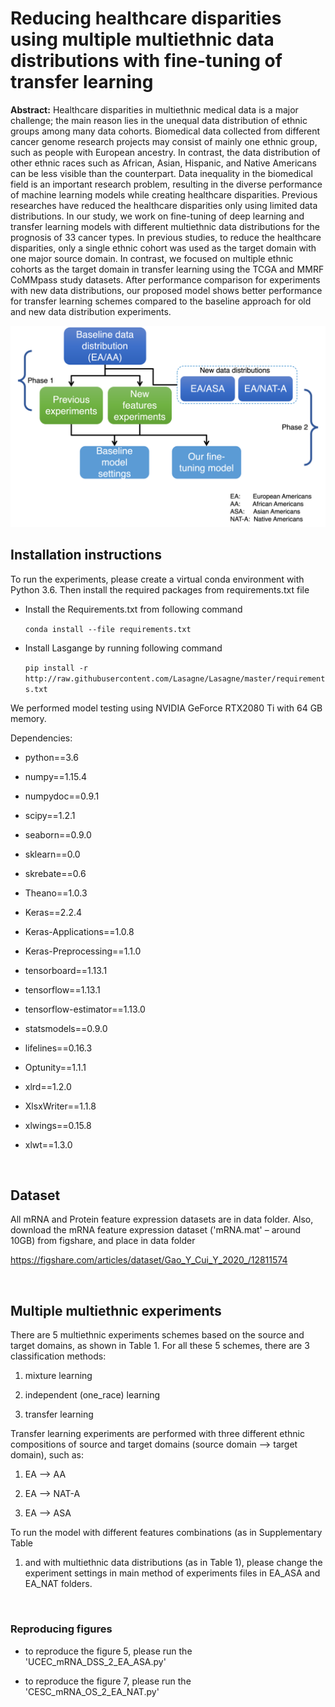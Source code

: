 Reducing healthcare disparities using multiple multiethnic data distributions with fine-tuning of transfer learning
===================================================================================================================

**Abstract:** Healthcare disparities in multiethnic medical data is a major
challenge; the main reason lies in the unequal data distribution of ethnic
groups among many data cohorts. Biomedical data collected from different cancer
genome research projects may consist of mainly one ethnic group, such as people
with European ancestry. In contrast, the data distribution of other ethnic races
such as African, Asian, Hispanic, and Native Americans can be less visible than
the counterpart. Data inequality in the biomedical field is an important
research problem, resulting in the diverse performance of machine learning
models while creating healthcare disparities. Previous researches have reduced
the healthcare disparities only using limited data distributions. In our study,
we work on fine-tuning of deep learning and transfer learning models with
different multiethnic data distributions for the prognosis of 33 cancer types.
In previous studies, to reduce the healthcare disparities, only a single ethnic
cohort was used as the target domain with one major source domain. In contrast,
we focused on multiple ethnic cohorts as the target domain in transfer learning
using the TCGA and MMRF CoMMpass study datasets. After performance comparison
for experiments with new data distributions, our proposed model shows better
performance for transfer learning schemes compared to the baseline approach for
old and new data distribution experiments.

![](figures/fig2.png)

Installation instructions
-------------------------

To run the experiments, please create a virtual conda environment with Python
3.6. Then install the required packages from requirements.txt file

-   Install the Requirements.txt from following command

    `conda install --file requirements.txt`

-   Install Lasgange by running following command

    `pip install -r
    http://raw.githubusercontent.com/Lasagne/Lasagne/master/requirements.txt`

We performed model testing using NVIDIA GeForce RTX2080 Ti with 64 GB memory.

Dependencies:

-   python==3.6

-   numpy==1.15.4

-   numpydoc==0.9.1

-   scipy==1.2.1

-   seaborn==0.9.0

-   sklearn==0.0

-   skrebate==0.6

-   Theano==1.0.3

-   Keras==2.2.4

-   Keras-Applications==1.0.8

-   Keras-Preprocessing==1.1.0

-   tensorboard==1.13.1

-   tensorflow==1.13.1

-   tensorflow-estimator==1.13.0

-   statsmodels==0.9.0

-   lifelines==0.16.3

-   Optunity==1.1.1

-   xlrd==1.2.0

-   XlsxWriter==1.1.8

-   xlwings==0.15.8

-   xlwt==1.3.0

 

Dataset
-------

All mRNA and Protein feature expression datasets are in data folder. Also,
download the mRNA feature expression dataset ('mRNA.mat' – around 10GB) from
figshare, and place in data folder

<https://figshare.com/articles/dataset/Gao_Y_Cui_Y_2020_/12811574>

 

Multiple multiethnic experiments
--------------------------------

There are 5 multiethnic experiments schemes based on the source and target
domains, as shown in Table 1. For all these 5 schemes, there are 3
classification methods:

1.  mixture learning

2.  independent (one_race) learning

3.  transfer learning

Transfer learning experiments are performed with three different ethnic
compositions of source and target domains (source domain --\> target domain),
such as:

1.  EA --\> AA

2.  EA --\> NAT-A

3.  EA --\> ASA

To run the model with different features combinations (as in Supplementary Table
1) and with multiethnic data distributions (as in Table 1), please change the
experiment settings in main method of experiments files in EA_ASA and EA_NAT
folders.

 

### Reproducing figures

-   to reproduce the figure 5, please run the 'UCEC_mRNA_DSS_2_EA_ASA.py'

-   to reproduce the figure 7, please run the 'CESC_mRNA_OS_2_EA_NAT.py'
